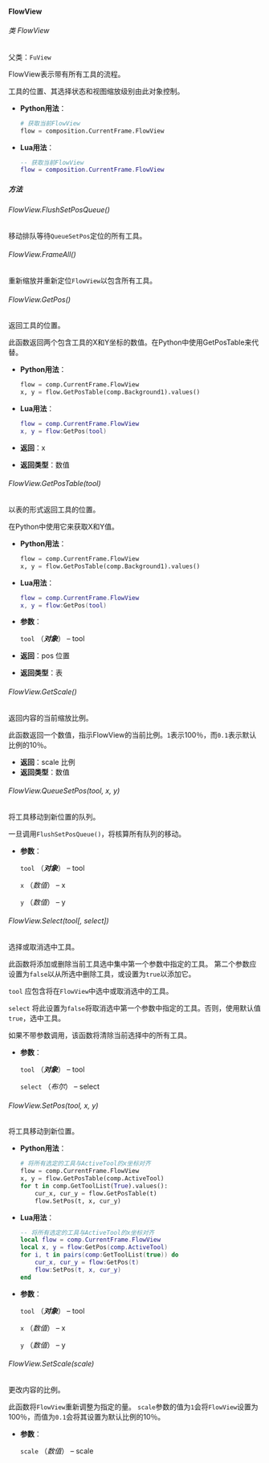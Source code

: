 #### FlowView

###### 类 FlowView

父类：`FuView`

FlowView表示带有所有工具的流程。

工具的位置、其选择状态和视图缩放级别由此对象控制。

- <b>Python用法</b>：

  ```python
  # 获取当前FlowView
  flow = composition.CurrentFrame.FlowView
  ```

- <b>Lua用法</b>：

  ```lua
  -- 获取当前FlowView
  flow = composition.CurrentFrame.FlowView
  ```

##### 方法

###### FlowView.FlushSetPosQueue()

移动排队等待`QueueSetPos`定位的所有工具。

###### FlowView.FrameAll()

重新缩放并重新定位`FlowView`以包含所有工具。

###### FlowView.GetPos()

返回工具的位置。

此函数返回两个包含工具的X和Y坐标的数值。在Python中使用GetPosTable来代替。

- <b>Python用法</b>：

  ```python
  flow = comp.CurrentFrame.FlowView
  x, y = flow.GetPosTable(comp.Background1).values()
  ```

- <b>Lua用法</b>：

  ```lua
  flow = comp.CurrentFrame.FlowView
  x, y = flow:GetPos(tool)
  ```

- <b>返回</b>：x

- <b>返回类型</b>：数值

###### FlowView.GetPosTable(*tool*)

以表的形式返回工具的位置。

在Python中使用它来获取X和Y值。

- <b>Python用法</b>：

  ```python
  flow = comp.CurrentFrame.FlowView
  x, y = flow.GetPosTable(comp.Background1).values()
  ```

- <b>Lua用法</b>：

  ```lua
  flow = comp.CurrentFrame.FlowView
  x, y = flow:GetPos(tool)
  ```

- <b>参数</b>：

  `tool` （***对象***） – tool

- <b>返回</b>：pos 位置

- <b>返回类型</b>：表

###### FlowView.GetScale()

返回内容的当前缩放比例。

此函数返回一个数值，指示FlowView的当前比例。`1`表示100％，而`0.1`表示默认比例的10％。

- <b>返回</b>：scale 比例
- <b>返回类型</b>：数值

###### FlowView.QueueSetPos(*tool, x, y*) 

将工具移动到新位置的队列。

一旦调用`FlushSetPosQueue()`，将核算所有队列的移动。

- <b>参数</b>：

  `tool` （***对象***） – tool

  `x` （*数值*） – x

  `y` （*数值*） – y

###### FlowView.Select(*tool[, select]*) 

选择或取消选中工具。

此函数将添加或删除当前工具选中集中第一个参数中指定的工具。 第二个参数应设置为`false`以从所选中删除工具，或设置为`true`以添加它。

`tool` 应包含将在`FlowView`中选中或取消选中的工具。

`select` 将此设置为`false`将取消选中第一个参数中指定的工具。否则，使用默认值`true`，选中工具。

如果不带参数调用，该函数将清除当前选择中的所有工具。

- <b>参数</b>：

  `tool` （***对象***） – tool

  `select` （*布尔*） – select

###### FlowView.SetPos(*tool, x, y*) 

将工具移动到新位置。

- <b>Python用法</b>：

  ```python
  # 将所有选定的工具与ActiveTool的x坐标对齐
  flow = comp.CurrentFrame.FlowView
  x, y = flow.GetPosTable(comp.ActiveTool)
  for t in comp.GetToolList(True).values():
      cur_x, cur_y = flow.GetPosTable(t)
      flow.SetPos(t, x, cur_y)
  
  ```

- <b>Lua用法</b>：

  ```lua
  -- 将所有选定的工具与ActiveTool的x坐标对齐
  local flow = comp.CurrentFrame.FlowView
  local x, y = flow:GetPos(comp.ActiveTool)
  for i, t in pairs(comp:GetToolList(true)) do
      cur_x, cur_y = flow:GetPos(t)
      flow:SetPos(t, x, cur_y)
  end
  ```

- <b>参数</b>：

  `tool` （***对象***） – tool

  `x` （*数值*） – x

  `y` （*数值*） – y

###### FlowView.SetScale(*scale*) 

更改内容的比例。

此函数将`FlowView`重新调整为指定的量。 `scale`参数的值为`1`会将`FlowView`设置为100％，而值为`0.1`会将其设置为默认比例的10％。

- <b>参数</b>：
  
  `scale` （*数值*） – scale